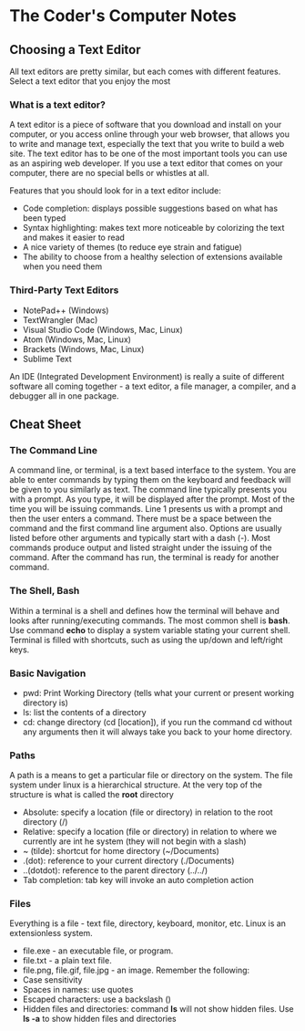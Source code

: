 # The Coder's Computer Notes

## Choosing a Text Editor

All text editors are pretty similar, but each comes with different features. Select a text editor that you enjoy the most

### What is a text editor?

A text editor is a piece of software that you download and install on your computer, or you access online through your web browser, that allows you to write and manage text, especially the text that you write to build a web site. The text editor has to be one of the most important tools you can use as an aspiring web developer. If you use a text editor that comes on your computer, there are no special bells or whistles at all.

Features that you should look for in a text editor include:

- Code completion: displays possible suggestions based on what has been typed
- Syntax highlighting: makes text more noticeable by colorizing the text and makes it easier to read
- A nice variety of themes (to reduce eye strain and fatigue)
- The ability to choose from a healthy selection of extensions available when you need them

### Third-Party Text Editors

- NotePad++ (Windows)
- TextWrangler (Mac)
- Visual Studio Code (Windows, Mac, Linux)
- Atom (Windows, Mac, Linux)
- Brackets (Windows, Mac, Linux)
- Sublime Text

An IDE (Integrated Development Environment) is really a suite of different software all coming together - a text editor, a file manager, a compiler, and a debugger all in one package.

## Cheat Sheet

### The Command Line

A command line, or terminal, is a text based interface to the system. You are able to enter commands by typing them on the keyboard and feedback will be given to you similarly as text. The command line typically presents you with a prompt. As you type, it will be displayed after the prompt. Most of the time you will be issuing commands.
Line 1 presents us with a prompt and then the user enters a command. There must be a space between the command and the first command line argument also. Options are usually listed before other arguments and typically start with a dash (-).
Most commands produce output and listed straight under the issuing of the command. After the command has run, the terminal is ready for another command.

### The Shell, Bash

Within a terminal is a shell and defines how the terminal will behave and looks after running/executing commands. The most common shell is **bash**. Use command **echo** to display a system variable stating your current shell.
Terminal is filled with shortcuts, such as using the up/down and left/right keys.

### Basic Navigation

- pwd: Print Working Directory (tells what your current or present working directory is)
- ls: list the contents of a directory
- cd: change directory (cd [location]), if you run the command cd without any arguments then it will always take you back to your home directory.

### Paths

A path is a means to get a particular file or directory on the system. The file system under linux is a hierarchical structure. At the very top of the structure is what is called the **root** directory

- Absolute: specify a location (file or directory) in relation to the root directory (/)
- Relative: specify a location (file or directory) in relation to where we currently are int he system (they will not begin with a slash)
- ~ (tilde): shortcut for home directory (~/Documents)
- .(dot): reference to your current directory (./Documents)
- ..(dotdot): reference to the parent directory (../../)
- Tab completion: tab key will invoke an auto completion action

### Files

Everything is a file - text file, directory, keyboard, monitor, etc. Linux is an extensionless system.

- file.exe - an executable file, or program.
- file.txt - a plain text file.
- file.png, file.gif, file.jpg - an image.
Remember the following:
- Case sensitivity
- Spaces in names: use quotes
- Escaped characters: use a backslash (\)
- Hidden files and directories: command **ls** will not show hidden files. Use **ls -a** to show hidden files and directories